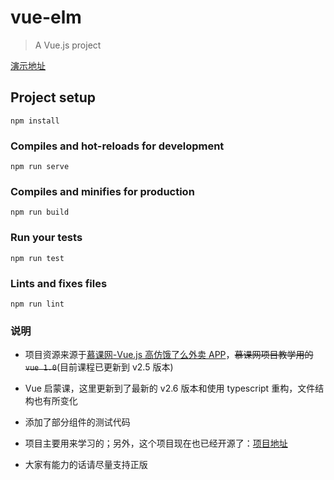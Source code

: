 # vue-elm

> A Vue.js project

[演示地址](http://elm.haledeng.com)

## Project setup
```
npm install
```

### Compiles and hot-reloads for development
```
npm run serve
```

### Compiles and minifies for production
```
npm run build
```

### Run your tests
```
npm run test
```

### Lints and fixes files
```
npm run lint
```

### 说明

- 项目资源来源于[慕课网-Vue.js 高仿饿了么外卖 APP](https://coding.imooc.com/class/74.html)，~~慕课网项目教学用的`vue 1.0`~~(目前课程已更新到 v2.5 版本)

- Vue 启蒙课，这里更新到了最新的 v2.6 版本和使用 typescript 重构，文件结构也有所变化

- 添加了部分组件的测试代码

- 项目主要用来学习的；另外，这个项目现在也已经开源了：[项目地址](https://github.com/ustbhuangyi/vue-sell)

- 大家有能力的话请尽量支持正版

